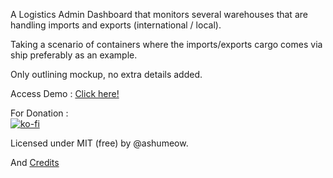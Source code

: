 A Logistics Admin Dashboard that monitors several warehouses that are handling imports and exports (international / local). 

Taking a scenario of containers where the imports/exports cargo comes via ship preferably as an example.

Only outlining mockup, no extra details added.

Access Demo : <a href="http://windowsgeekpro.in/modular_system/logisticsadmin/">Click here!</a>

For Donation : <br>
[![ko-fi](https://www.ko-fi.com/img/githubbutton_sm.svg)](https://ko-fi.com/ashumeow)

Licensed under MIT (free) by @ashumeow.

And <a href="https://github.com/DashboardPack">Credits</a>
